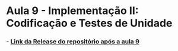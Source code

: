 # Aula 9 - Implementação II: Codificação e Testes de Unidade

### - [Link da Release do repositório após a aula 9](https://github.com/C4i0kun/PCS3643-2021-Grupo5/tree/aula9)